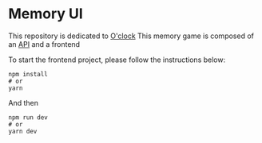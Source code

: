 # Memory UI

This repository is dedicated to [O'clock](https://github.com/O-clock-Teach)
This memory game is composed of an [API](https://github.com/LeadcodeDev/memory-api) and a frontend

To start the frontend project, please follow the instructions below:
```
npm install
# or
yarn
```
And then
```
npm run dev
# or
yarn dev
```
